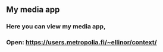 ## My media app

### Here you can view my media app,
### Open: https://users.metropolia.fi/~ellinor/context/
